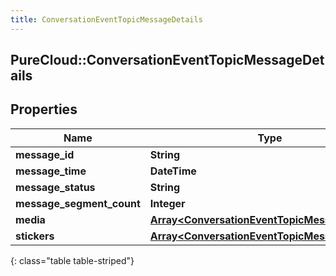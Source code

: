 ```yaml
---
title: ConversationEventTopicMessageDetails
---
```

## PureCloud::ConversationEventTopicMessageDetails

## Properties

|Name | Type | Description | Notes|
|------------ | ------------- | ------------- | -------------|
| **message_id** | **String** |  | [optional] |
| **message_time** | **DateTime** |  | [optional] |
| **message_status** | **String** |  | [optional] |
| **message_segment_count** | **Integer** |  | [optional] |
| **media** | [**Array&lt;ConversationEventTopicMessageMedia&gt;**](ConversationEventTopicMessageMedia.html) |  | [optional] |
| **stickers** | [**Array&lt;ConversationEventTopicMessageSticker&gt;**](ConversationEventTopicMessageSticker.html) |  | [optional] |
{: class="table table-striped"}


